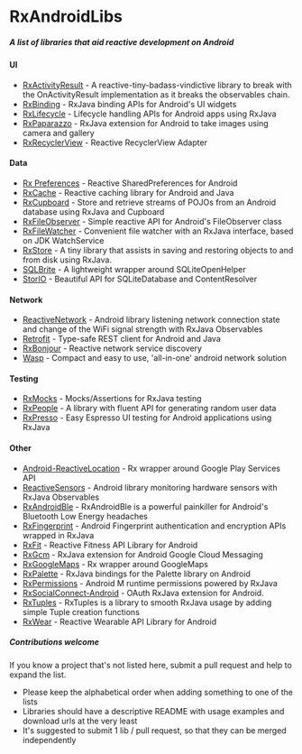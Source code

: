 # RxAndroidLibs
##### A list of libraries that aid reactive development on Android

#### UI
* [RxActivityResult](https://github.com/VictorAlbertos/RxActivityResult) - A reactive-tiny-badass-vindictive library to break with the OnActivityResult implementation as it breaks the observables chain.
* [RxBinding](https://github.com/JakeWharton/RxBinding) - RxJava binding APIs for Android's UI widgets
* [RxLifecycle](https://github.com/trello/RxLifecycle) - Lifecycle handling APIs for Android apps using RxJava
* [RxPaparazzo](https://github.com/FuckBoilerplate/RxPaparazzo) - RxJava extension for Android to take images using camera and gallery 
* [RxRecyclerView](https://github.com/exallium/RxRecyclerView) - Reactive RecyclerView Adapter

#### Data
* [Rx Preferences](https://github.com/f2prateek/rx-preferences) - Reactive SharedPreferences for Android
* [RxCache](https://github.com/VictorAlbertos/RxCache) - Reactive caching library for Android and Java
* [RxCupboard](https://github.com/erickok/RxCupboard) - Store and retrieve streams of POJOs from an Android database using RxJava and Cupboard
* [RxFileObserver](https://github.com/phajduk/RxFileObserver) - Simple reactive API for Android's FileObserver class
* [RxFileWatcher](https://github.com/helmbold/rxfilewatcher) - Convenient file watcher with an RxJava interface, based on JDK WatchService
* [RxStore](https://github.com/Gridstone/RxStore) - A tiny library that assists in saving and restoring objects to and from disk using RxJava.
* [SQLBrite](https://github.com/square/sqlbrite) - A lightweight wrapper around SQLiteOpenHelper
* [StorIO](https://github.com/pushtorefresh/storio) - Beautiful API for SQLiteDatabase and ContentResolver

#### Network
* [ReactiveNetwork](https://github.com/pwittchen/ReactiveNetwork) - Android library listening network connection state and change of the WiFi signal strength with RxJava Observables
* [Retrofit](https://github.com/square/retrofit) - Type-safe REST client for Android and Java
* [RxBonjour](https://github.com/aurae/RxBonjour) - Reactive network service discovery
* [Wasp](https://github.com/orhanobut/wasp) - Compact and easy to use, 'all-in-one' android network solution

#### Testing
* [RxMocks](https://github.com/novoda/rxmocks) - Mocks/Assertions for RxJava testing
* [RxPeople](https://github.com/cesarferreira/RxPeople) - A library with fluent API for generating random user data
* [RxPresso](https://github.com/novoda/rxpresso) - Easy Espresso UI testing for Android applications using RxJava

#### Other
* [Android-ReactiveLocation](https://github.com/mcharmas/Android-ReactiveLocation) - Rx wrapper around Google Play Services API
* [ReactiveSensors](https://github.com/pwittchen/ReactiveSensors) - Android library monitoring hardware sensors with RxJava Observables
* [RxAndroidBle](https://github.com/Polidea/RxAndroidBle) - RxAndroidBle is a powerful painkiller for Android's Bluetooth Low Energy headaches
* [RxFingerprint](https://github.com/Mauin/RxFingerprint) - Android Fingerprint authentication and encryption APIs wrapped in RxJava
* [RxFit](https://github.com/patloew/RxFit) - Reactive Fitness API Library for Android 
* [RxGcm](https://github.com/VictorAlbertos/RxGcm) - RxJava extension for Android Google Cloud Messaging 
* [RxGoogleMaps](https://github.com/sdoward/RxGoogleMaps) - Rx wrapper around GoogleMaps
* [RxPalette](https://github.com/hzsweers/RxPalette) - RxJava bindings for the Palette library on Android
* [RxPermissions](https://github.com/tbruyelle/RxPermissions) - Android M runtime permissions powered by RxJava
* [RxSocialConnect-Android](https://github.com/FuckBoilerplate/RxSocialConnect-Android) - OAuth RxJava extension for Android.
* [RxTuples](https://github.com/pakoito/RxTuples) - RxTuples is a library to smooth RxJava usage by adding simple Tuple creation functions
* [RxWear](https://github.com/patloew/RxWear) - Reactive Wearable API Library for Android

##### Contributions welcome
If you know a project that's not listed here, submit a pull request and help to expand the list.
* Please keep the alphabetical order when adding something to one of the lists
* Libraries should have a descriptive README with usage examples and download urls at the very least
* It's suggested to submit 1 lib / pull request, so that they can be merged independently
